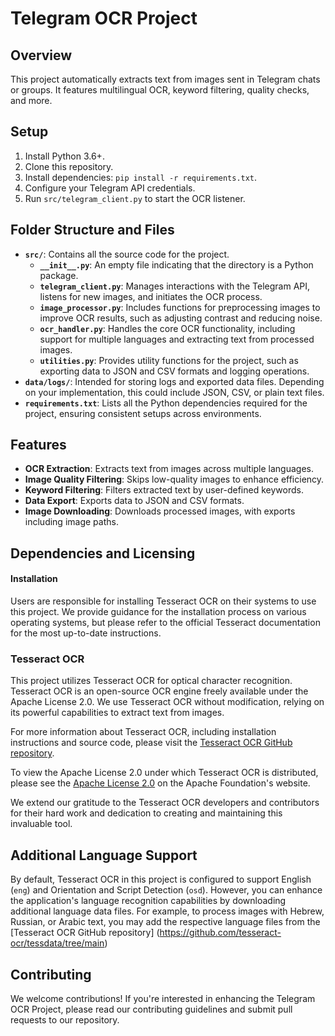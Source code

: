 # Telegram OCR Project

## Overview
This project automatically extracts text from images sent in Telegram chats or groups. It features multilingual OCR, keyword filtering, quality checks, and more.

## Setup
1. Install Python 3.6+.
2. Clone this repository.
3. Install dependencies: `pip install -r requirements.txt`.
4. Configure your Telegram API credentials.
5. Run `src/telegram_client.py` to start the OCR listener.

## Folder Structure and Files
- **`src/`**: Contains all the source code for the project.
  - **`__init__.py`**: An empty file indicating that the directory is a Python package.
  - **`telegram_client.py`**: Manages interactions with the Telegram API, listens for new images, and initiates the OCR process.
  - **`image_processor.py`**: Includes functions for preprocessing images to improve OCR results, such as adjusting contrast and reducing noise.
  - **`ocr_handler.py`**: Handles the core OCR functionality, including support for multiple languages and extracting text from processed images.
  - **`utilities.py`**: Provides utility functions for the project, such as exporting data to JSON and CSV formats and logging operations.
- **`data/logs/`**: Intended for storing logs and exported data files. Depending on your implementation, this could include JSON, CSV, or plain text files.
- **`requirements.txt`**: Lists all the Python dependencies required for the project, ensuring consistent setups across environments.


## Features
- **OCR Extraction**: Extracts text from images across multiple languages.
- **Image Quality Filtering**: Skips low-quality images to enhance efficiency.
- **Keyword Filtering**: Filters extracted text by user-defined keywords.
- **Data Export**: Exports data to JSON and CSV formats.
- **Image Downloading**: Downloads processed images, with exports including image paths.


## Dependencies and Licensing

#### Installation
Users are responsible for installing Tesseract OCR on their systems to use this project. We provide guidance for the installation process on various operating systems, but please refer to the official Tesseract documentation for the most up-to-date instructions.


### Tesseract OCR
This project utilizes Tesseract OCR for optical character recognition. Tesseract OCR is an open-source OCR engine freely available under the Apache License 2.0. We use Tesseract OCR without modification, relying on its powerful capabilities to extract text from images.

For more information about Tesseract OCR, including installation instructions and source code, please visit the [Tesseract OCR GitHub repository](https://github.com/tesseract-ocr/tesseract).

To view the Apache License 2.0 under which Tesseract OCR is distributed, please see the [Apache License 2.0](https://www.apache.org/licenses/LICENSE-2.0) on the Apache Foundation's website.

We extend our gratitude to the Tesseract OCR developers and contributors for their hard work and dedication to creating and maintaining this invaluable tool.

## Additional Language Support 
By default, Tesseract OCR in this project is configured to support English (`eng`) and Orientation and Script Detection (`osd`). However, you can enhance the application's language recognition capabilities by downloading additional language data files. For example, to process images with Hebrew, Russian, or Arabic text, you may add the respective language files from the [Tesseract OCR GitHub repository] (https://github.com/tesseract-ocr/tessdata/tree/main)

## Contributing 
We welcome contributions! If you're interested in enhancing the Telegram OCR Project, please read our contributing guidelines and submit pull requests to our repository.
